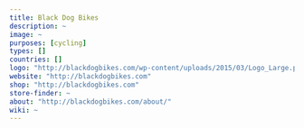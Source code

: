 ```yaml
---
title: Black Dog Bikes
description: ~
image: ~
purposes: [cycling]
types: []
countries: []
logo: "http://blackdogbikes.com/wp-content/uploads/2015/03/Logo_Large.png"
website: "http://blackdogbikes.com"
shop: "http://blackdogbikes.com"
store-finder: ~
about: "http://blackdogbikes.com/about/"
wiki: ~
---
```

